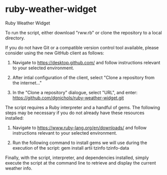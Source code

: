 # ruby-weather-widget
Ruby Weather Widget

To run the script, either download "rww.rb" or clone the repository to a local directory.


If you do not have Git or a compatible version control tool available, please consider using the new GitHub client as follows:

1. Navigate to https://desktop.github.com/ and follow instructions relevant to your selected environment.

2. After intial configuration of the client, select "Clone a repository from the internet..."

3. In the "Clone a repository" dialogue, select "URL", and enter: https://github.com/dgnichols/ruby-weather-widget.git


The script requires a Ruby interpreter and a handful of gems. The following steps may be necessary if you do not already have these resources installed:

1. Navigate to https://www.ruby-lang.org/en/downloads/ and follow instructions relevant to your selected environment.

2. Run the following command to install gems we will use during the execution of the script: gem install artii tzinfo tzinfo-data

Finally, with the script, interpreter, and dependencies installed, simply execute the script at the command line to retrieve and display the current weather info.
